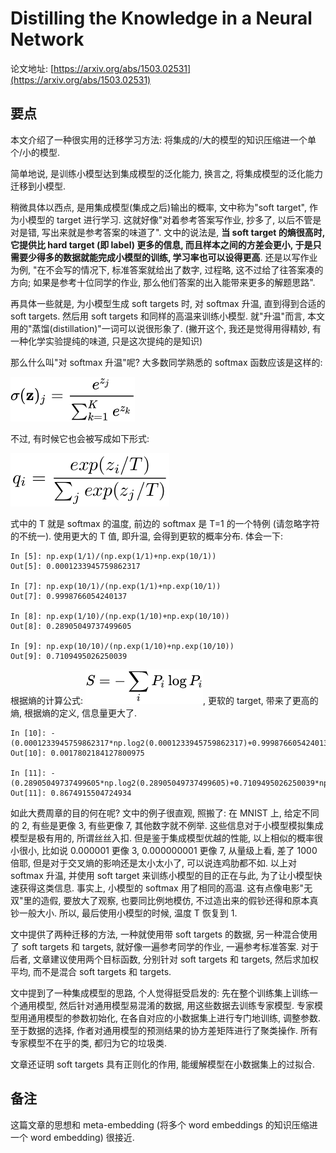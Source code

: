 # Distilling the Knowledge in a Neural Network

论文地址: [https://arxiv.org/abs/1503.02531](https://arxiv.org/abs/1503.02531)

## 要点

本文介绍了一种很实用的迁移学习方法: 将集成的/大的模型的知识压缩进一个单个/小的模型.

简单地说, 是训练小模型达到集成模型的泛化能力, 换言之, 将集成模型的泛化能力迁移到小模型.

稍微具体以西点, 是用集成模型\(集成之后\)输出的概率, 文中称为"soft target", 作为小模型的 target 进行学习. 这就好像"对着参考答案写作业, 抄多了, 以后不管是对是错, 写出来就是参考答案的味道了". 文中的说法是, **当 soft target 的熵很高时, 它提供比 hard target \(即 label\) 更多的信息, 而且样本之间的方差会更小, 于是只需要少得多的数据就能完成小模型的训练, 学习率也可以设得更高**. 还是以写作业为例, "在不会写的情况下, 标准答案就给出了数字, 过程略, 这不过给了往答案凑的方向; 如果是参考十位同学的作业, 那么他们答案的出入能带来更多的解题思路".

再具体一些就是, 为小模型生成 soft targets 时, 对 softmax 升温, 直到得到合适的 soft targets. 然后用 soft targets 和同样的高温来训练小模型. 就"升温"而言, 本文用的"蒸馏\(distillation\)"一词可以说很形象了. \(撇开这个, 我还是觉得用得精妙, 有一种化学实验提纯的味道, 只是这次提纯的是知识\)

那么什么叫"对 softmax 升温"呢? 大多数同学熟悉的 softmax 函数应该是这样的:

![softmax\_normal](../../.gitbook/assets/softmax_normal.png)

不过, 有时候它也会被写成如下形式:

![softmax\_temperature](../../.gitbook/assets/softmax_temperature.png)

式中的 T 就是 softmax 的温度, 前边的 softmax 是 T=1 的一个特例 \(请忽略字符的不统一\). 使用更大的 T 值, 即升温, 会得到更软的概率分布. 体会一下:

```text
In [5]: np.exp(1/1)/(np.exp(1/1)+np.exp(10/1))
Out[5]: 0.0001233945759862317

In [7]: np.exp(10/1)/(np.exp(1/1)+np.exp(10/1))
Out[7]: 0.9998766054240137

In [8]: np.exp(1/10)/(np.exp(1/10)+np.exp(10/10))
Out[8]: 0.28905049737499605

In [9]: np.exp(10/10)/(np.exp(1/10)+np.exp(10/10))
Out[9]: 0.7109495026250039
```

根据熵的计算公式: ![entropy](../../.gitbook/assets/entropy.png), 更软的 target, 带来了更高的熵, 根据熵的定义, 信息量更大了.

```text
In [10]: -(0.0001233945759862317*np.log2(0.0001233945759862317)+0.9998766054240137*np.log2(0.9998766054240137))
Out[10]: 0.0017802184127800975

In [11]: -(0.28905049737499605*np.log2(0.28905049737499605)+0.7109495026250039*np.log2(0.7109495026250039))
Out[11]: 0.8674915504724934
```

如此大费周章的目的何在呢? 文中的例子很直观, 照搬了: 在 MNIST 上, 给定不同的 2, 有些是更像 3, 有些更像 7, 其他数字就不例举. 这些信息对于小模型模拟集成模型是极有用的, 所谓丝丝入扣. 但是鉴于集成模型优越的性能, 以上相似的概率很小很小, 比如说 0.000001 更像 3, 0.000000001 更像 7, 从量级上看, 差了 1000 倍耶, 但是对于交叉熵的影响还是太小太小了, 可以说连鸡肋都不如. 以上对 softmax 升温, 并使用 soft target 来训练小模型的目的正在与此, 为了让小模型快速获得这类信息. 事实上, 小模型的 softmax 用了相同的高温. 这有点像电影"无双"里的造假, 要放大了观察, 也要同比例地模仿, 不过造出来的假钞还得和原本真钞一般大小. 所以, 最后使用小模型的时候, 温度 T 恢复到 1.

文中提供了两种迁移的方法, 一种就使用带 soft targets 的数据, 另一种混合使用了 soft targets 和 targets, 就好像一遍参考同学的作业, 一遍参考标准答案. 对于后者, 文章建议使用两个目标函数, 分别针对 soft targets 和 targets, 然后求加权平均, 而不是混合 soft targets 和 targets.

文中提到了一种集成模型的思路, 个人觉得挺受启发的: 先在整个训练集上训练一个通用模型, 然后针对通用模型易混淆的数据, 用这些数据去训练专家模型. 专家模型用通用模型的参数初始化, 在各自对应的小数据集上进行专门地训练, 调整参数. 至于数据的选择, 作者对通用模型的预测结果的协方差矩阵进行了聚类操作. 所有专家模型不在乎的类, 都归为它的垃圾类.

文章还证明 soft targets 具有正则化的作用, 能缓解模型在小数据集上的过拟合.

## 备注

这篇文章的思想和 meta-embedding \(将多个 word embeddings 的知识压缩进一个 word embedding\) 很接近.


